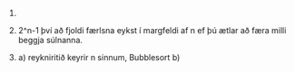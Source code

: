 1.

2. 2^n-1 því að fjoldi færlsna eykst í margfeldi af n ef þú ætlar að færa milli beggja súlnanna.

3. a) reykniritið keyrir n sinnum, Bubblesort
   b) 
